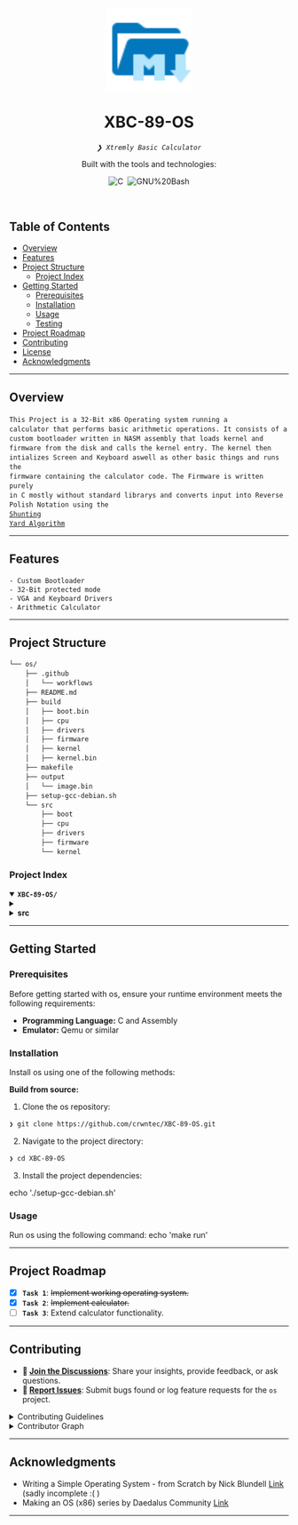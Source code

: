 <p align="center">
    <img src="https://raw.githubusercontent.com/PKief/vscode-material-icon-theme/ec559a9f6bfd399b82bb44393651661b08aaf7ba/icons/folder-markdown-open.svg" align="center" width="30%">
</p>
<p align="center"><h1 align="center">XBC-89-OS</h1></p>
<p align="center">
    <em><code>❯ Xtremly Basic Calculator</code></em>
</p>
<p align="center">
    <!-- local repository, no metadata badges. --></p>
<p align="center">Built with the tools and technologies:</p>
<p align="center">
    <img src="https://img.shields.io/badge/C-A8B9CC.svg?style=default&logo=C&logoColor=black" alt="C">
    <img src="https://img.shields.io/badge/-Assembly-000?&logo=assemblyscript" alt "ASM">
    <img src="https://img.shields.io/badge/GNU%20Bash-4EAA25.svg?style=default&logo=GNU-Bash&logoColor=white" alt="GNU%20Bash">
</p>
<br>

##  Table of Contents

- [ Overview](#-overview)
- [ Features](#-features)
- [ Project Structure](#-project-structure)
  - [ Project Index](#-project-index)
- [ Getting Started](#-getting-started)
  - [ Prerequisites](#-prerequisites)
  - [ Installation](#-installation)
  - [ Usage](#-usage)
  - [ Testing](#-testing)
- [ Project Roadmap](#-project-roadmap)
- [ Contributing](#-contributing)
- [ License](#-license)
- [ Acknowledgments](#-acknowledgments)

---

##  Overview

<code>This Project is a 32-Bit x86 Operating system running a calculator that performs basic arithmetic operations. It consists of a custom bootloader written in NASM assembly that loads kernel and firmware from the disk and calls the kernel entry. The kernel then intializes Screen and Keyboard aswell as other basic things and runs the firmware containing the calculator code. The Firmware is written purely in C mostly without standard librarys and converts input into Reverse Polish Notation using the <a href="https://en.wikipedia.org/wiki/Shunting_yard_algorithm">Shunting Yard Algorithm</a></code>

---

##  Features

    - Custom Bootloader
    - 32-Bit protected mode
    - VGA and Keyboard Drivers
    - Arithmetic Calculator

---

##  Project Structure

```sh
└── os/
    ├── .github
    │   └── workflows
    ├── README.md
    ├── build
    │   ├── boot.bin
    │   ├── cpu
    │   ├── drivers
    │   ├── firmware
    │   ├── kernel
    │   ├── kernel.bin
    ├── makefile
    ├── output
    │   └── image.bin
    ├── setup-gcc-debian.sh
    └── src
        ├── boot
        ├── cpu
        ├── drivers
        ├── firmware
        └── kernel
```


###  Project Index
<details open>
    <summary><b><code>XBC-89-OS/</code></b></summary>
    <details> <!-- __root__ Submodule -->
        <summary><b></b></summary>
        <blockquote>
            <table>
            <tr>
                <td><b><a href='https://github.com/crwntec/XBC-89-OS/blob/main/setup-gcc-debian.sh'>setup-gcc-debian.sh</a></b></td>
                <td><code>❯ Setup Code for installing cross-compiler chain on Debian</code></td>
            </tr>
            <tr>
                <td><b><a href='https://github.com/crwntec/XBC-89-OS/blob/main/makefile'>makefile</a></b></td>
                <td><code>❯ Makefile to build and run the project</code></td>
            </tr>
            </table>
        </blockquote>
    </details>
    <details> <!-- src Submodule -->
        <summary><b>src</b></summary>
        <blockquote>
            <details>
                <summary><b>kernel</b></summary>
                <blockquote>
                    <table>
                    <tr>
                        <td><b><a href='https://github.com/crwntec/XBC-89-OS/blob/main/src/kernel/kernel_entry.asm'>kernel_entry.asm</a></b></td>
                        <td><code>❯ Kernel entry code calling main function</code></td>
                    </tr>
                    <tr>
                        <td><b><a href='https://github.com/crwntec/XBC-89-OS/blob/main/src/kernel/kernel.c'>kernel.c</a></b></td>
                        <td><code>❯ Kernel source</code></td>
                    </tr>
                    <tr>
                        <td><b><a href='https://github.com/crwntec/XBC-89-OS/blob/main/src/kernel/kernel.h'>kernel.h</a></b></td>
                        <td><code>❯ kernel header</code></td>
                    </tr>
                    <tr>
                        <td><b><a href='https://github.com/crwntec/XBC-89-OS/blob/main/src/kernel/util.c'>util.c</a></b></td>
                        <td><code>❯ Utility source</code></td>
                    </tr>
                    <tr>
                        <td><b><a href='https://github.com/crwntec/XBC-89-OS/blob/main/src/kernel/util.h'>util.h</a></b></td>
                        <td><code>❯ Utility header</code></td>
                    </tr>
                    </table>
                </blockquote>
            </details>
            <details>
                <summary><b>firmware</b></summary>
                <blockquote>
                    <table>
                    <tr>
                        <td><b><a href='https://github.com/crwntec/XBC-89-OS/blob/main/src/firmware/eval.c'>eval.c</a></b></td>
                        <td><code>❯ Evaluation and Shunting source</code></td>
                    </tr>
                    <tr>
                        <td><b><a href='https://github.com/crwntec/XBC-89-OS/blob/main/src/firmware/eval.h'>eval.h</a></b></td>
                        <td><code>❯ Evaluation and Shunting header</code></td>
                    </tr>
                    <tr>
                        <td><b><a href='https://github.com/crwntec/XBC-89-OS/blob/main/src/firmware/xbc.c'>xbc.c</a></b></td>
                        <td><code>❯ Calculator source</code></td>
                    </tr>
                    <tr>
                        <td><b><a href='https://github.com/crwntec/XBC-89-OS/blob/main/src/firmware/xbc.h'>xbc.h</a></b></td>
                        <td><code>❯ Calculator header</code></td>
                    </tr>
                    <tr>
                        <td><b><a href='https://github.com/crwntec/XBC-89-OS/blob/main/src/firmware/tokenize.c'>tokenize.c</a></b></td>
                        <td><code>❯ Tokenizer source</code></td>
                    </tr>
                    <tr>
                        <td><b><a href='https://github.com/crwntec/XBC-89-OS/blob/main/src/firmware/tokenize.h'>tokenize.h</a></b></td>
                        <td><code>❯ Tokenizer header</code></td>
                    </tr>
                    <tr>
                        <td><b><a href='https://github.com/crwntec/XBC-89-OS/blob/main/src/firmware/util.c'>util.c</a></b></td>
                        <td><code>❯ Firmware utilities source</code></td>
                    </tr>
                    <tr>
                        <td><b><a href='https://github.com/crwntec/XBC-89-OS/blob/main/src/firmware/util.h'>util.h</a></b></td>
                        <td><code>❯ Firmware utilities header</code></td>
                    </tr>
                    </table>
                </blockquote>
            </details>
            <details>
                <summary><b>cpu</b></summary>
                <blockquote>
                    <table>
                    <tr>
                        <td><b><a href='https://github.com/crwntec/XBC-89-OS/blob/main/src/cpu/low_level.c'>low_level.c</a></b></td>
                        <td><code>❯ Low Level source for communication with external devices</code></td>
                    </tr>
                    <tr>
                        <td><b><a href='https://github.com/crwntec/XBC-89-OS/blob/main/src/cpu/low_level.h'>low_level.h</a></b></td>
                        <td><code>❯ Low Level header</code></td>
                    </tr>
                    <tr>
                        <td><b><a href='https://github.com/crwntec/XBC-89-OS/blob/main/src/cpu/interrupt.asm'>interrupt.asm</a></b></td>
                        <td><code>❯ Assembly file redefining interrupt service routines (ISRs)</code></td>
                    </tr>
                    <tr>
                        <td><b><a href='https://github.com/crwntec/XBC-89-OS/blob/main/src/cpu/idt.c'>idt.c</a></b></td>
                        <td><code>❯ Interrupt Descriptor Table (IDT) source</code></td>
                    </tr>
                    <tr>
                        <td><b><a href='https://github.com/crwntec/XBC-89-OS/blob/main/src/cpu/idt.h'>idt.h</a></b></td>
                        <td><code>❯ IDT header</code></td>
                    </tr>
                    <tr>
                        <td><b><a href='https://github.com/crwntec/XBC-89-OS/blob/main/src/cpu/isr.c'>isr.c</a></b></td>
                        <td><code>❯ ISR definitions and init source</code></td>
                    </tr>
                    <tr>
                        <td><b><a href='https://github.com/crwntec/XBC-89-OS/blob/main/src/cpu/isr.h'>isr.h</a></b></td>
                        <td><code>❯ ISR header</code></td>
                    </tr>
                    </table>
                </blockquote>
            </details>
            <details>
                <summary><b>drivers</b></summary>
                <blockquote>
                    <table>
                    <tr>
                        <td><b><a href='https://github.com/crwntec/XBC-89-OS/blob/main/src/drivers/libscreen.c'>libscreen.c</a></b></td>
                        <td><code>❯ VGA Display driver source</code></td>
                    </tr>
                    <tr>
                        <td><b><a href='https://github.com/crwntec/XBC-89-OS/blob/main/src/drivers/libscreen.h'>libscreen.h</a></b></td>
                        <td><code>❯ VGA Display driver header</code></td>
                    </tr>
                    <tr>
                        <td><b><a href='https://github.com/crwntec/XBC-89-OS/blob/main/src/drivers/libkey.c'>libkey.c</a></b></td>
                        <td><code>❯ PS/2 Keyboard driver source</code></td>
                    </tr>
                    <tr>
                        <td><b><a href='https://github.com/crwntec/XBC-89-OS/blob/main/src/drivers/libkey.h'>libkey.h</a></b></td>
                        <td><code>❯ PS/2 Keyboard driver source</code></td>
                    </tr>
                    </table>
                </blockquote>
            </details>
            <details>
                <summary><b>boot</b></summary>
                <blockquote>
                    <table>
                    <tr>
                        <td><b><a href='https://github.com/crwntec/XBC-89-OS/blob/main/src/boot/boot.asm'>boot.asm</a></b></td>
                        <td><code>❯ Bootloader</code></td>
                    </tr>
                    </table>
                    <details>
                        <summary><b>include</b></summary>
                        <blockquote>
                            <table>
                            <tr>
                                <td><b><a href='https://github.com/crwntec/XBC-89-OS/blob/main/src/boot/include/disk.asm'>disk.asm</a></b></td>
                                <td><code>❯ Routines for disk loading</code></td>
                            </tr>
                            <tr>
                                <td><b><a href='https://github.com/crwntec/XBC-89-OS/blob/main/src/boot/include/print.asm'>print.asm</a></b></td>
                                <td><code>❯ Print routine for real mode</code></td>
                            </tr>
                            <tr>
                                <td><b><a href='https://github.com/crwntec/XBC-89-OS/blob/main/src/boot/include/switch_to_pm.asm'>switch_to_pm.asm</a></b></td>
                                <td><code>❯ Routines for switching to 32-Bit PM</code></td>
                            </tr>
                            <tr>
                                <td><b><a href='https://github.com/crwntec/XBC-89-OS/blob/main/src/boot/include/gdt.asm'>gdt.asm</a></b></td>
                                <td><code>❯ Global Descriptor Table (GDT)</code></td>
                            </tr>
                            </table>
                        </blockquote>
                    </details>
                </blockquote>
            </details>
        </blockquote>
    </details>
</details>

---
##  Getting Started

###  Prerequisites

Before getting started with os, ensure your runtime environment meets the following requirements:

- **Programming Language:** C and Assembly
- **Emulator:** Qemu or similar


###  Installation

Install os using one of the following methods:

**Build from source:**

1. Clone the os repository:
```sh
❯ git clone https://github.com/crwntec/XBC-89-OS.git
```

2. Navigate to the project directory:
```sh
❯ cd XBC-89-OS
```

3. Install the project dependencies:

echo './setup-gcc-debian.sh'



###  Usage
Run os using the following command:
echo 'make run'

---
##  Project Roadmap

- [X] **`Task 1`**: <strike>Implement working operating system.</strike>
- [X] **`Task 2`**: <strike>Implement calculator.</strike>
- [ ] **`Task 3`**: Extend calculator functionality.

---

##  Contributing

- **💬 [Join the Discussions](https://github.com/crwntec/XBC-89-OS/discussions)**: Share your insights, provide feedback, or ask questions.
- **🐛 [Report Issues](https://github.com/crwntec/XBC-89-OS/issues)**: Submit bugs found or log feature requests for the `os` project.

<details closed>
<summary>Contributing Guidelines</summary>

1. **Fork the Repository**: Start by forking the project repository to your LOCAL account.
2. **Clone Locally**: Clone the forked repository to your local machine using a git client.
   ```sh
   git clone https://github.com/crwntec/XBC-89-OS.git
   ```
3. **Create a New Branch**: Always work on a new branch, giving it a descriptive name.
   ```sh
   git checkout -b new-feature-x
   ```
4. **Make Your Changes**: Develop and test your changes locally.
5. **Commit Your Changes**: Commit with a clear message describing your updates.
   ```sh
   git commit -m 'Implemented new feature x.'
   ```
6. **Push to LOCAL**: Push the changes to your forked repository.
   ```sh
   git push origin new-feature-x
   ```
7. **Submit a Pull Request**: Create a PR against the original project repository. Clearly describe the changes and their motivations.
8. **Review**: Once your PR is reviewed and approved, it will be merged into the main branch. Congratulations on your contribution!
</details>

<details closed>
<summary>Contributor Graph</summary>
<br>
<p align="left">
   <a href="https://github.com/crwntec/XBC-89-OS/graphs/contributors">
      <img src="https://contrib.rocks/image?repo=vboxuser/os">
   </a>
</p>
</details>

---

##  Acknowledgments

- Writing a Simple Operating System - from Scratch by Nick Blundell [Link](https://www.cs.bham.ac.uk/~exr/lectures/opsys/10_11/lectures/os-dev.pdf) (sadly incomplete :(   )
- Making an OS (x86) series by Daedalus Community [Link](https://www.youtube.com/playlist?list=PLm3B56ql_akNcvH8vvJRYOc7TbYhRs19M)

---
